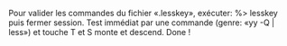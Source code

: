 Pour valider les commandes du fichier «.lesskey», exécuter: %> lesskey <ENTER> puis fermer session.
Test immédiat par une commande (genre: «yy -Q | less») et touche T et S monte et descend. Done !
